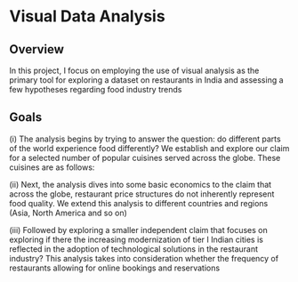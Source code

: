 # Visual Data Analysis

## Overview
In this project, I focus on employing the use of visual analysis as the primary tool for exploring a dataset on restaurants in India and assessing a few hypotheses regarding food industry trends

## Goals

(i) The analysis begins by trying to answer the question: do different parts of the world experience food differently? We establish and explore our claim for a selected number of popular cuisines served across the globe. These cuisines are as follows:

(ii) Next, the analysis dives into some basic economics to the claim that across the globe, restaurant price structures do not inherently represent food quality. We extend this analysis to different countries and regions (Asia, North America and so on)

(iii) Followed by exploring a smaller independent claim that focuses on exploring if there the increasing modernization of tier I Indian cities is reflected in the adoption of technological solutions in the restaurant industry? This analysis takes into consideration whether the frequency of restaurants allowing for online bookings and reservations